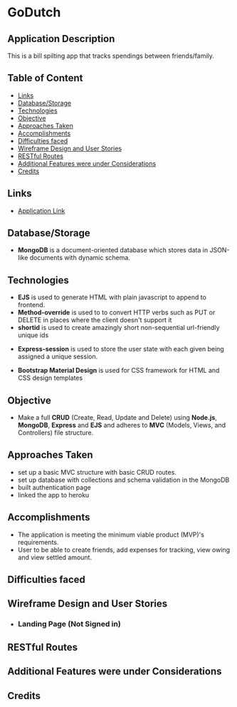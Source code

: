 # GoDutch

## Application Description
This is a bill spilting app that tracks spendings between friends/family.

## Table of Content
- [Links](#Links)
- [Database/Storage](#Database/Storage)
- [Technologies](#Technologies)
- [Objective](#Objective)
- [Approaches Taken](#Approaches-taken)
- [Accomplishments](#Accomplishments)
- [Difficulties faced](#Difficulties-faced)
- [Wireframe Design and User Stories](#Wireframe-Design-and-User-Stories)
- [RESTful Routes](#RESTful-Routes)
- [Additional Features were under Considerations](#Additional-Features-were-under-Considerations)
- [Credits](#Credits)

## Links
- [Application Link](www.google.com)

## Database/Storage
* **MongoDB** is a document-oriented database which stores data in JSON-like documents with dynamic schema. 

## Technologies
* **EJS** is used to generate HTML with plain javascript to append to frontend.
* **Method-override** is used to to convert HTTP verbs such as PUT or DELETE in places where the client doesn't support it
* **shortid** is used to create amazingly short non-sequential url-friendly unique ids
<!-- * **Bcrypt** is used to hash and store passwords in database -->
* **Express-session** is used to store the user state with each given being assigned a unique session. 
<!-- * **MomentJS** is used as a wrapper to handle Date object
* **Multer** is used to handle multipart/form-data for images uploading  -->
* **Bootstrap Material Design** is used for CSS framework for HTML and CSS design templates

## Objective
* Make a full **CRUD** (Create, Read, Update and Delete) using 
**Node.js**, **MongoDB**, **Express** and **EJS** and adheres to **MVC** (Models, Views, and Controllers) file structure.

## Approaches Taken
* set up a basic MVC structure with basic CRUD routes.
* set up database with collections and schema validation in the MongoDB
* built authentication page
* linked the app to heroku
<!-- * modular testing on the upload file with cloudinary and multer. 
    > initially this is not in the full code, after basic functional test completed, implement it to the routes.
* follow the initial wireframe design and user stories
  > started with show route for albums, then images, comments and lastly users. -->

## Accomplishments
* The application is meeting the minimum viable product (MVP)'s requirements.
* User to be able to create friends, add expenses for tracking, view owing and view settled amount.

<!-- 
* Every user is able to create album, add image to existing album, view other users, view all albums, view all images, add comment, delete comment/image/ablum, edit comment/album, follow/unfollow users/albums, etc. -->

<!-- * the image file can be uploaded through local file.  -->

## Difficulties faced

    
## Wireframe Design and User Stories
* ### Landing Page (Not Signed in)
<!-- |Main Page | About Page|
|--|--|
|<img src="public/assets/images/app/1.PNG" width="500px"/>| <img src="public/assets/images/app/2.PNG" width="500px"/>|

|Sign Up Page | Login Page|
|--|--|
|<img src="public/assets/images/app/3.PNG" width="500px"/>| <img src="public/assets/images/app/4.PNG" width="500px"/>|

* ### Landing Page (Signed in)
<table><tr><td>
 <img src="public/assets/images/app/5.PNG" width="500px"/>
</td></tr></table>

* ### All Albums
<table><tr><td>
 <img src="public/assets/images/app/6.PNG" width="500px"/>
</td></tr></table>

|Owned Ablum |Not Owned Album (Following) | Not Owned Album (Not Following)|
|--|--|--|
|<img src="public/assets/images/app/album owned.PNG" width="200px"/>|<img src="public/assets/images/app/album following.PNG" width="200px"/>|<img src="public/assets/images/app/album not following.PNG" width="200px"/>|

* ### All Images
<table><tr><td>
 <img src="public/assets/images/app/7.PNG" width="500px"/>
</td></tr></table>

* ### Following Page
<table><tr><td>
 <img src="public/assets/images/app/8.PNG" width="500px"/>
</td></tr></table>

* ### Album Page
<table><tr><td>
 <img src="public/assets/images/app/10.PNG" width="500px"/>
</td></tr></table>

* ### User Profile Page
<table><tr><td>
 <img src="public/assets/images/app/11.PNG" width="500px"/>
</td></tr></table>

* ### Comments Modal
<table><tr><td>
 <img src="public/assets/images/app/9.PNG" width="500px"/>
</td></tr></table> -->

## RESTful Routes
<!-- 
|No.|Route | URL    | HTTP Verb | Description |
|--|-------|--------|-----------|------------ |
|1 |Index  | /      | GET       | Home Page   | 
|  |       | /about | GET       | About Page  |
|2 |New    | /signup| GET       | Signup Form |
|  |       | /login | GET       | Login Form  |
|  |       | /albums/new | GET       | Create New Album Form  |
|3 |Create | /signup| POST      | Records the entered Information into database as new user|
|  |       | /login | POST      | Authenticates credentials against database and redirect to / |
| |        | /ablum/create/file | POST | Add new album via image upload through file into database and redirect to /main
| |        | /ablum/create/url | POST | Add new album via image upload through url into database and redirect to /main
| |        | /image/create | POST | Add new image into database and redirect to its original page. 
| | |/account/comment /:currentUser /:dataUser/create | POST | Add new comment into database and redirect to orignal dataUser's profile page|
| | |/comment/create| POST | Add new comment into database and redirect to its album's page|
| | |/album/follow | POST | Follow Album
| | |/album/unfollow | POST | Unfollow Album
| | |/user/follow | POST | Follow User
| | |/user/unfollow | POST | Unfollow User
|4| Show   | /main  | GET       | Show all albums |
| |        | /images  | GET     | Show all images |
| |        | /account  | GET    | Show current user's profile |
| |        | /users/:userName  | GET     | Show requested user's profile |
| |        | /albums/:albumName | GET     | Show requested album's details |
| |        | /following | GET | Show all the following albums and users
|5 |Edit   | -  | GET       | There is no edit route set up for edit album, image and comment as are routed to modals via buttons
|6 |Update | /albums/:albumName | PUT       | Update requested album's details |
|  || /comment/:location /:updatedUser/:albumName /:imageIndex/:commentIndex/ | PUT | Update comment in the requested album and redirect to original page|
|7 |Destroy| /logout| DELETE    | Destroys session and redirect to /
| | |/:albumName| DELETE | Destroy requested album and redirect to /main
| | |/:albumName/image /:imageIndex | DELETE| Destroy requested image from requested album and redirect to its album's page
| | |/comment/:location /:albumName/:imageIndex /:commentIndex | DELETE | Destroy requested comment from requested image  and redirect to its original page -->

## Additional Features were under Considerations
<!-- * **Notifications** - application to send notifcation to user when there is another user commented on image, add new image to the album, followed album has new image, has new follower, etc. 
* **Enhance Users Database** - to get more users profile into the database like profile picture, email address, gender, age, biodata, etc. 
* **Like feature for image** - to have a like button for individual image -->

## Credits
<!-- * All the **alpha trials users** and **fellow coursemates**  -->


